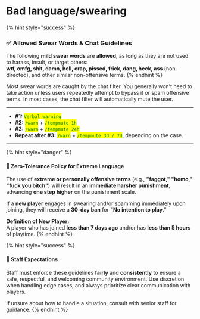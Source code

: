 # Bad language/swearing

{% hint style="success" %}
### ✅ Allowed Swear Words & Chat Guidelines

The following **mild swear words** are **allowed**, as long as they are not used to harass, insult, or target others:\
**wtf, omfg, shit, damn, hell, crap, pissed, frick, dang, heck, ass** (non-directed), and other similar non-offensive terms.
{% endhint %}

Most swear words are caught by the chat filter. You generally won't need to take action unless users repeatedly attempt to bypass it or spam offensive terms. In most cases, the chat filter will automatically mute the user.

***

* **#1:** <mark style="color:green;">`Verbal warning`</mark>
* **#2:** <mark style="color:green;">`/warn`</mark> + <mark style="color:green;">`/tempmute 1h`</mark>
* **#3:** <mark style="color:green;">`/warn`</mark> + <mark style="color:green;">`/tempmute 24h`</mark>
* **Repeat after #3:** <mark style="color:green;">`/warn`</mark> + <mark style="color:green;">`/tempmute 3d / 7d`</mark>, depending on the case.

***

{% hint style="danger" %}
#### 🚨 Zero-Tolerance Policy for Extreme Language

The use of **extreme or personally offensive terms** (e.g., **"faggot," "homo," "fuck you bitch"**) will result in an **immediate harsher punishment**, advancing **one step higher** on the punishment scale.

If a **new player** engages in swearing and/or spamming immediately upon joining, they will receive a **30-day ban** for **"No intention to play."**

**Definition of New Player:**\
A player who has joined **less than 7 days ago** and/or has **less than 5 hours** of playtime.
{% endhint %}

{% hint style="success" %}
#### 📌 Staff Expectations

Staff must enforce these guidelines **fairly** and **consistently** to ensure a safe, respectful, and welcoming community environment. Use discretion when handling edge cases, and always prioritize clear communication with players.

If unsure about how to handle a situation, consult with senior staff for guidance.
{% endhint %}

